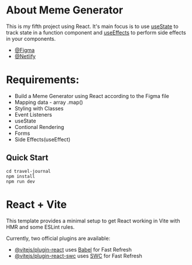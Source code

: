 # About Meme Generator

This is my fifth project using React. It's main focus is to use [useState](https://www.w3schools.com/react/react_usestate.asp) to track state in a function component and [useEffects](https://www.w3schools.com/react/react_useeffect.asp) to perform side effects in your components. 

- [@Figma](https://www.figma.com/file/HtwOUGc6960PcLIF2v2RZF/Meme-Generator-(Copy)?type=design&node-id=2-2&mode=design&t=RwJvdY41HRZ5tX2n-0)
- [@Netlify](https://adrienne-meme-generator.netlify.app/)

# Requirements:

- Build a Meme Generator using React according to the Figma file
- Mapping data - array .map()
- Styling with Classes
- Event Listeners
- useState
- Contional Rendering
- Forms
- Side Effects(useEffect)

## Quick Start

```
cd travel-journal
npm install
npm run dev
```

# React + Vite

This template provides a minimal setup to get React working in Vite with HMR and some ESLint rules.

Currently, two official plugins are available:

- [@vitejs/plugin-react](https://github.com/vitejs/vite-plugin-react/blob/main/packages/plugin-react/README.md) uses [Babel](https://babeljs.io/) for Fast Refresh
- [@vitejs/plugin-react-swc](https://github.com/vitejs/vite-plugin-react-swc) uses [SWC](https://swc.rs/) for Fast Refresh
